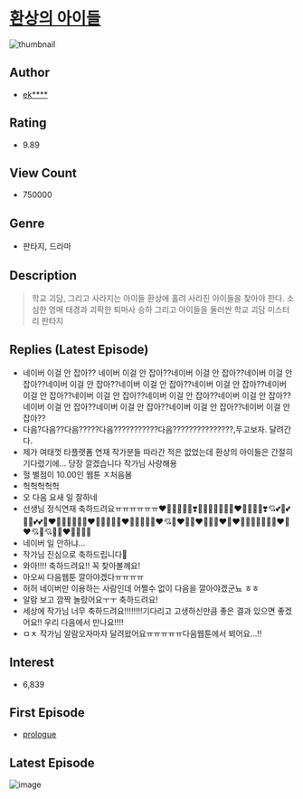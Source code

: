 # [환상의 아이들](https://comic.naver.com/bestChallenge/list?titleId=733747)
![thumbnail](https://image-comic.pstatic.net/user_contents_data/challenge_comic/2020/01/21/327890/thumbnail_202x164a23500a6_6241_4dd7_9b17_4a38427ca657_00000231.JPEG)

## Author
- [ek****](https://comic.naver.com/artistTitle?id=327890)

## Rating
- 9.89

## View Count
- 750000

## Genre
- 판타지, 드라마

## Description
> 학교 괴담, 그리고 사라지는 아이들 환상에 홀려 사라진 아이들을 찾아야 한다. 소심한 영매 태경과 괴팍한 퇴마사 승하 그리고 아이들을 둘러싼 학교 괴담 미스터리 판타지

## Replies (Latest Episode)
- 네이버 이걸 안 잡아?? 네이버 이걸 안 잡아??네이버 이걸 안 잡아??네이버 이걸 안 잡아??네이버 이걸 안 잡아??네이버 이걸 안 잡아??네이버 이걸 안 잡아??네이버 이걸 안 잡아??네이버 이걸 안 잡아??네이버 이걸 안 잡아??네이버 이걸 안 잡아??네이버 이걸 안 잡아??네이버 이걸 안 잡아??네이버 이걸 안 잡아??네이버 이걸 안 잡아??
- 다음?다음??다음?????다음???????????다음???????????????,두고보자. 달려간다.
- 제가 여태껏 타플랫폼 연재 작가분들 따라간 적은 없었는데 환상의 아이들은 간절히 기다렸기에... 당장 깔겠습니다 작가님 사랑해용
- 헐 별점이 10.00인 웹툰 ㅈ처음봄
- 헉헉헉헉헉
- 오 다음 요새 일 잘하네
- 선생님 정식연재 축하드려요ㅠㅠㅠㅠㅠㅠ❤️💖💝💛💕💛❣️💖🤍💖🧡💓🧡💗❤️💞💕💛💚❣️💘💕💛💕💞💛💕💕💓❤️💜💘💘💛💛💞❤️💓💗💛💖💘❤️🧡💛💘💘💞❤️💘💖❤️💞💜❤️💞💛💖❤️💖❤️💖💞💝🤍💖💛💝❤️💞❤️💘🤍💘💜💖❤️💝💜💞💞
- 네이버 일 안하냐...
- 작가님 진심으로 축하드립니다🎉
- 와아!!!! 축하드려요!! 꼭 찾아볼께요!
- 아오씨 다음웹툰 깔아야겠다ㅠㅠㅠㅠ
- 허허 네이버만 이용하는 사람인데 어쩔수 없이 다음을 깔아야겠군뇨 ㅎㅎ
- 알람 보고 깜짝 놀랐어요ㅜㅜ 축하드려요!
- 세상에 작가님 너무 축하드려요!!!!!!!!기다리고 고생하신만큼 좋은 결과 있으면 좋겠어요!! 우리 다음에서 만나요!!!!
- ㅁㅊ 작가님 알람오자마자 달려왔어요ㅠㅠㅠㅠㅠ다음웹툰에서 뵈어요...!!

## Interest
- 6,839

## First Episode
- [prologue](https://comic.naver.com/bestChallenge/detail?titleId=733747&no=1)

## Latest Episode
![image](https://image-comic.pstatic.net/user_contents_data/challenge_comic/2021/05/24/327890/upload_3977017358470964529.jpeg)
